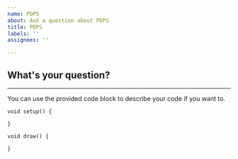 ```yaml
---
name: PDPS
about: Ask a question about PDPS
title: PDPS
labels: ''
assignees: ''

---
```

## What's your question?


---
You can use the provided code block to describe your code if you want to.

```processing
void setup() {

}

void draw() {

}
```